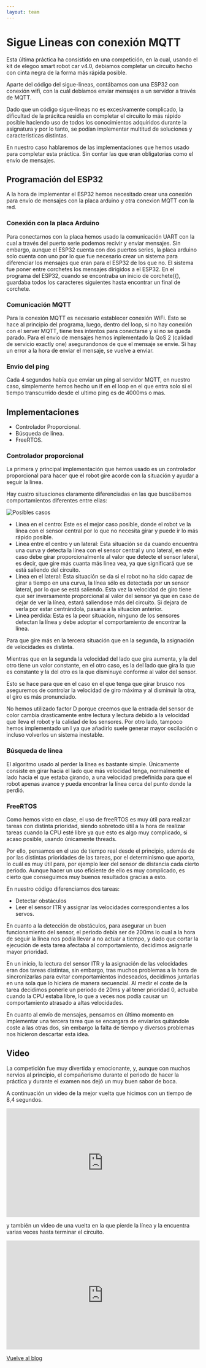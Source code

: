 ```yaml
---
layout: team
---
```


# Sigue Lineas con conexión MQTT

Esta última práctica ha consistido en una competición, en la cual, usando el kit de elegoo smart robot car v4.0, debiamos completar un circuito hecho con cinta negra de la forma más rápida posible.

Aparte del código del sigue-lineas, contábamos con una ESP32 con conexión wifi, con la cuál debíamos enviar mensajes a un servidor a través de MQTT.

Dado que un código sigue-lineas no es excesivamente complicado, la dificultad de la prácitca residía en completar el circuito lo más rápido posible haciendo uso de todos los conocimientos adquiridos durante la asignatura y por lo tanto, se podían implementar multitud de soluciones y caracteristicas distintas.

En nuestro caso hablaremos de las implementaciones que hemos usado para completar esta práctica. Sin contar las que eran obligatorias como el envío de mensajes.

## Programación del ESP32
A la hora de implementar el ESP32 hemos necesitado crear una conexión para envío de mensajes con la placa arduino y otra conexion MQTT con la red.
### Conexión con la placa Arduino
Para conectarnos con la placa hemos usado la comunicación UART con la cual a través del puerto serie podemos recivir y enviar mensajes. Sin embargo, aunque el ESP32 cuenta con dos puertos series, la placa arduino solo cuenta con uno por lo que fue necesario crear un sistema para diferenciar los mensajes que eran para el ESP32 de los que no. El sistema fue poner entre corchetes los mensajes dirigidos a el ESP32. En el programa del ESP32, cuando se encontraba un inicio de corchete({), guardaba todos los caracteres siguientes hasta encontrar un final de corchete. 
### Comunicación MQTT
Para la conexión MQTT es necesario establecer conexión WiFi. Esto se hace al principio del programa, luego, dentro del loop, si no hay conexión con el server MQTT, tiene tres intentos para conectarse y si no se queda parado. Para el envio de mensajes hemos inplementado la QoS 2 (calidad de servicio exactly one) asegurandonos de que el mensaje se envie. Si hay un error a la hora de enviar el mensaje, se vuelve a enviar.  
### Envio del ping
Cada 4 segundos había que enviar un ping al servidor MQTT, en nuestro caso, simplemente hemos hecho un if en el loop en el que entra solo si el tiempo transcurrido desde el ultimo ping es de 4000ms o mas. 
## Implementaciones

- Controlador Proporcional.
- Búsqueda de línea.
- FreeRTOS.

### Controlador proporcional

La primera y principal implementación que hemos usado es un controlador proporcional para hacer que el robot gire acorde con la situación y ayudar a seguir la linea.

Hay cuatro situaciones claramente diferenciadas en las que buscábamos comportamientos diferentes entre ellas:

![Posibles casos](./media/casos.png)


- Linea en el centro: Este es el mejor caso posible, donde el robot ve la línea con el sensor central por lo que no necesita girar y puede ir lo más rápido posible.
- Linea entre el centro y un lateral: Esta situación se da cuando encuentra una curva y detecta la línea con el sensor central y uno lateral, en este caso debe girar proporcionalmente al valor que detecte el sensor lateral, es decir, que gire más cuanta más linea vea, ya que significará que se está saliendo del circuito.
- Linea en el lateral: Esta situación se da si el robot no ha sido capaz de girar a tiempo en una curva, la línea sólo es detectada por un sensor lateral, por lo que se está saliendo. Esta vez la velocidad de giro tiene que ser inversamente proporcional al valor del sensor ya que en caso de dejar de ver la línea, estará saliendose más del circuito. Si dejara de verla por estar centrándola, pasaría a la situacion anterior.
- Linea perdida: Esta es la peor situación, ninguno de los sensores detectan la línea y debe adoptar el comportamiento de encontrar la línea.

Para que gire más en la tercera situación que en la segunda, la asignación de velocidades es distinta.

Mientras que en la segunda la velocidad del lado que gira aumenta, y la del otro tiene un valor constante, en el otro caso, es la del lado que gira la que es constante y la del otro es la que disminuye conforme al valor del sensor.

Esto se hace para que en el caso en el que tenga que girar brusco nos aseguremos de controlar la velocidad de giro máxima y al disminuir la otra, el giro es más pronunciado.

No hemos utilizado factor D porque creemos que la entrada del sensor de color cambia drasticamente entre lectura y lectura debido a la velocidad que lleva el robot y la calidad de los sensores. Por otro lado, tampoco hemos implementado un I ya que añadirlo suele generar mayor oscilación o incluso volverlos un sistema inestable. 

### Búsqueda de línea

El algoritmo usado al perder la línea es bastante simple.
Únicamente consiste en girar hacia el lado que más velocidad tenga, normalmente el lado hacia el que estaba girando, a una velocidad predefinida para que el robot apenas avance y pueda encontrar la línea cerca del punto donde la perdió.

### FreeRTOS

Como hemos visto en clase, el uso de freeRTOS es muy útil para realizar tareas con distinta prioridad, siendo sobretodo útil a la hora de realizar tareas cuando la CPU esté libre ya que esto es algo muy complicado, si acaso posible, usando únicamente threads.

Por ello, pensamos en el uso de tiempo real desde el principio, además de por las distintas prioridades de las tareas, por el determinismo que aporta, lo cuál es muy útil para, por ejemplo leer del sensor de distancia cada cierto periodo. Aunque hacer un uso eficiente de ello es muy complicado, es cierto que conseguimos muy buenos resultados gracias a esto.

En nuestro código diferenciamos dos tareas:

- Detectar obstáculos
- Leer el sensor ITR y assignar las velocidades correspondientes a los servos.

En cuanto a la detección de obstáculos, para asegurar un buen funcionamiento del sensor, el periodo debía ser de 200ms lo cual a la hora de seguir la línea nos podía llevar a no actuar a tiempo, y dado que cortar la ejecución de esta tarea afectaba al comportamiento, decidimos asignarle mayor prioridad.

En un inicio, la lectura del sensor ITR y la asignación de las velocidades eran dos tareas distintas, sin embargo, tras muchos problemas a la hora de sincronizarlas para evitar comportamientos indeseados, decidimos juntarlas en una sola que lo hiciera de manera secuencial. Al medir el coste de la tarea decidimos ponerle un periodo de 20ms y al tener prioridad 0, actuaba cuando la CPU estaba libre, lo que a veces nos podía causar un comportamiento atrasado a altas velocidades.

En cuanto al envío de mensajes, pensamos en último momento en implementar una tercera tarea que se encargara de enviarlos quitándole coste a las otras dos, sin embargo la falta de tiempo y diversos problemas nos hicieron descartar esta idea.

## Video

La competición fue muy divertida y emocionante, y, aunque con muchos nervios al principio, el compañerismo durante el periodo de hacer la práctica y durante el examen nos dejó un muy buen sabor de boca.

A continuación un video de la mejor vuelta que hicimos con un tiempo de 8,4 segundos.

<div style="position: relative; padding-bottom: 56.25%; height: 0;"><iframe src="https://jumpshare.com/embed/l0hpFUtriFpmkP7DZdaG" frameborder="0" webkitallowfullscreen mozallowfullscreen allowfullscreen style="position: absolute; top: 0; left: 0; width: 100%; height: 100%;"></iframe></div>

y también un video de una vuelta en la que pierde la línea y la encuentra varias veces hasta terminar el circuito.

<div style="position: relative; padding-bottom: 56.25%; height: 0;"><iframe src="https://jumpshare.com/embed/mdSGopy96sfzCZZPoeFM" frameborder="0" webkitallowfullscreen mozallowfullscreen allowfullscreen style="position: absolute; top: 0; left: 0; width: 100%; height: 100%;"></iframe></div>

[Vuelve al blog](../)
